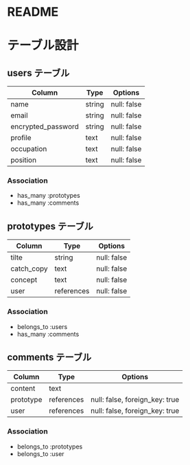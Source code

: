 # README

# テーブル設計

## users テーブル

| Column             | Type   | Options     |
| ------------------ | ------ | ----------- |
| name               | string | null: false |
| email              | string | null: false |
| encrypted_password | string | null: false |
| profile            | text   | null: false |
| occupation         | text   | null: false |
| position           | text   | null: false |

### Association

- has_many :prototypes
- has_many :comments

## prototypes テーブル

| Column     | Type       | Options     |
| ---------- | ---------- | ----------- |
| tilte      | string     | null: false |
| catch_copy | text       | null: false |
| concept    | text       | null: false |
| user       | references | null: false |

### Association

- belongs_to :users
- has_many   :comments
 
## comments テーブル

| Column       | Type       | Options                        |
| ------------ | ---------- | ------------------------------ |
| content      | text       |                                |
| prototype    | references | null: false, foreign_key: true |
| user         | references | null: false, foreign_key: true |

### Association

- belongs_to :prototypes
- belongs_to :user